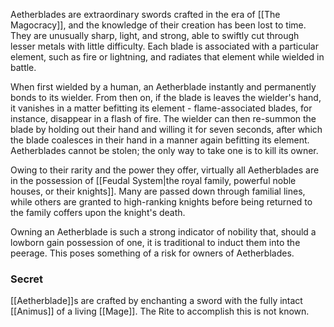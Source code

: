 Aetherblades are extraordinary swords crafted in the era of [[The Magocracy]], and the knowledge of their creation has been lost to time. They are unusually sharp, light, and strong, able to swiftly cut through lesser metals with little difficulty. Each blade is associated with a particular element, such as fire or lightning, and radiates that element while wielded in battle.

When first wielded by a human, an Aetherblade instantly and permanently bonds to its wielder. From then on, if the blade is leaves the wielder's hand, it vanishes in a matter befitting its element - flame-associated blades, for instance, disappear in a flash of fire. The wielder can then re-summon the blade by holding out their hand and willing it for seven seconds, after which the blade coalesces in their hand in a manner again befitting its element. Aetherblades cannot be stolen; the only way to take one is to kill its owner.

Owing to their rarity and the power they offer, virtually all Aetherblades are in the possession of [[Feudal System|the royal family, powerful noble houses, or their knights]]. Many are passed down through familial lines, while others are granted to high-ranking knights before being returned to the family coffers upon the knight's death.

Owning an Aetherblade is such a strong indicator of nobility that, should a lowborn gain possession of one, it is traditional to induct them into the peerage. This poses something of a risk for owners of Aetherblades.
### Secret
[[Aetherblade]]s are crafted by enchanting a sword with the fully intact [[Animus]] of a living [[Mage]]. The Rite to accomplish this is not known.